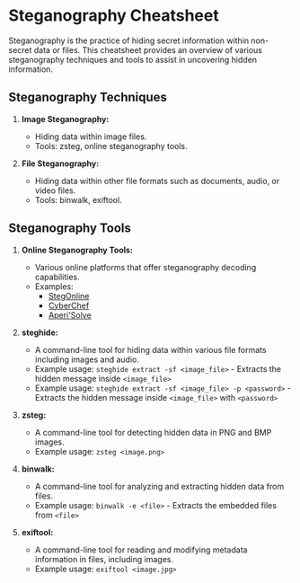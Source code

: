 # Steganography Cheatsheet

Steganography is the practice of hiding secret information within non-secret data or files. This cheatsheet provides an overview of various steganography techniques and tools to assist in uncovering hidden information.

## Steganography Techniques

1. **Image Steganography:**
   - Hiding data within image files.
   - Tools: zsteg, online steganography tools.

2. **File Steganography:**
   - Hiding data within other file formats such as documents, audio, or video files.
   - Tools: binwalk, exiftool.

## Steganography Tools

1. **Online Steganography Tools:**
   - Various online platforms that offer steganography decoding capabilities.
   - Examples:
     - [StegOnline](https://stegonline.georgeom.net/)
     - [CyberChef](https://gchq.github.io/CyberChef/)
     - [Aperi'Solve](https://www.aperisolve.com/)

2. **steghide:**
   - A command-line tool for hiding data within various file formats including images and audio.
   - Example usage: `steghide extract -sf <image_file>` - Extracts the hidden message inside `<image_file>`
   - Example usage: `steghide extract -sf <image_file> -p <password>` - Extracts the hidden message inside `<image_file>` with `<password>`

3. **zsteg:**
   - A command-line tool for detecting hidden data in PNG and BMP images.
   - Example usage: `zsteg <image.png>`

4. **binwalk:**
   - A command-line tool for analyzing and extracting hidden data from files.
   - Example usage: `binwalk -e <file>` - Extracts the embedded files from `<file>`

5. **exiftool:**
   - A command-line tool for reading and modifying metadata information in files, including images.
   - Example usage: `exiftool <image.jpg>`
